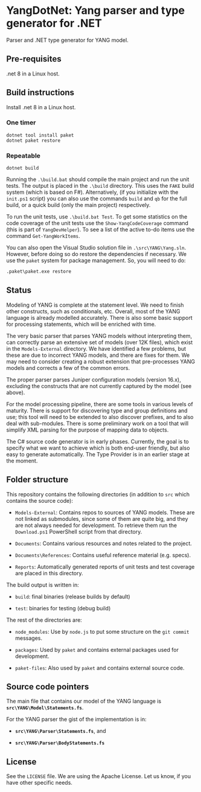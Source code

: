 # YangDotNet: Yang parser and type generator for .NET

Parser and .NET type generator for YANG model.

## Pre-requisites

.net 8 in a Linux host.


## Build instructions

Install .net 8 in a Linux host.

### One timer
```
dotnet tool install paket
dotnet paket restore
```

### Repeatable

```
dotnet build
```


Running the `.\build.bat` should compile the main project and run the unit tests.
The output is placed in the `.\build` directory.
This uses the `FAKE` build system (which is based on F\#).
Alternatively, (if you initialize with the `init.ps1` script) you can also use
the commands `build` and `qb` for the full build, or a quick build (only the main project)
respectively.

To run the unit tests, use `.\build.bat Test`.
To get some statistics on the code coverage of the unit tests use the `Show-YangCodeCoverage`
command (this is part of `YangDevHelper`). To see a list of the active to-do items
use the command `Get-YangWorkItems`.


You can also open the Visual Studio solution file in `.\src\YANG\Yang.sln`. However, before doing
so do restore the dependencies if necessary. We use the `paket` system for package management.
So, you will need to do:

```cmd
.paket\paket.exe restore
```

## Status

Modeling of YANG is complete at the statement level. We need to finish other constructs,
such as conditionals, etc. Overall, most of the YANG language is already modelled accurately.
There is also some basic support for processing statements, which will be enriched with time.

The very basic parser that parses YANG models without interpreting them, can correctly
parse an extensive set of models (over 12K files), which exist in the `Models-External`
directory. We have identified a few problems, but these are due to incorrect YANG models,
and there are fixes for them. We may need to consider creating a robust extension that
pre-processes YANG models and corrects a few of the common errors.

The proper parser parses Juniper configuration models (version 16.x), excluding the
constructs that are not currently captured by the model (see above).

For the model processing pipeline, there are some tools in various levels of maturity.
There is support for discovering type and group definitions and use; this tool will need
to be extended to also discover prefixes, and to also deal with sub-modules.
There is some preliminary work on a tool that will simplify XML parsing for the purpose
of mapping data to objects.

The C\# source code generator is in early phases. Currently, the goal is to specify
what we want to achieve which is both end-user friendly, but also easy to generate
automatically. The Type Provider is in an earlier stage at the moment.

## Folder structure

This repository contains the following directories (in addition to `src` which contains the source code):

- `Models-External`: Contains repos to sources of YANG models. These are not linked
  as submodules, since some of them are quite big, and they are not always needed
  for development. To retrieve them run the `Download.ps1` PowerShell script from
  that directory.

- `Documents`: Contains various resources and notes related to the project.

- `Documents\References`: Contains useful reference material (e.g. specs).

- `Reports`: Automatically generated reports of unit tests and test coverage are
             placed in this directory.

The build output is written in:

- `build`: final binaries (release builds by default)

- `test`: binaries for testing (debug build)

The rest of the directories are:

- `node_modules`: Use by `node.js` to put some structure on the `git commit` messages.

- `packages`: Used by `paket` and contains external packages used for development.

- `paket-files`: Also used by `paket` and contains external source code.

## Source code pointers

The main file that contains our model of the YANG language is
**`src\YANG\Model\Statements.fs`**.

For the YANG parser the gist of the implementation is in:

- **`src\YANG\Parser\Statements.fs`**, and

- **`src\YANG\Parser\BodyStatements.fs`**

## License

See the `LICENSE` file. We are using the Apache License.
Let us know, if you have other specific needs.
